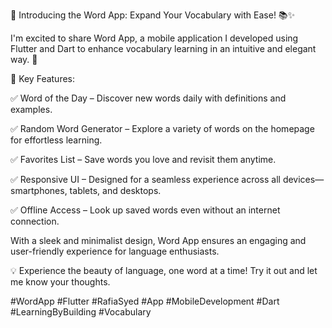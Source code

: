 🚀 Introducing the Word App: Expand Your Vocabulary with Ease! 📚✨

I'm excited to share Word App, a mobile application I developed using Flutter and Dart to enhance vocabulary learning in an intuitive and elegant way. 🌟


🔹 Key Features:

✅ Word of the Day – Discover new words daily with definitions and examples.

✅ Random Word Generator – Explore a variety of words on the homepage for effortless learning.

✅ Favorites List – Save words you love and revisit them anytime.

✅ Responsive UI – Designed for a seamless experience across all devices—smartphones, tablets, and desktops.

✅ Offline Access – Look up saved words even without an internet connection.

With a sleek and minimalist design, Word App ensures an engaging and user-friendly experience for language enthusiasts.

💡 Experience the beauty of language, one word at a time! Try it out and let me know your thoughts.

#WordApp #Flutter #RafiaSyed #App #MobileDevelopment #Dart #LearningByBuilding #Vocabulary
